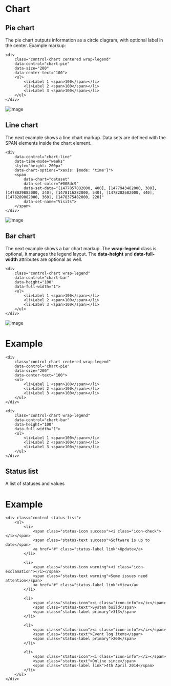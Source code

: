 # Chart

<a name="pie-chart" class="anchor" href="#pie-chart"></a>
## Pie chart

The pie chart outputs information as a circle diagram, with optional label in the center. Example markup:

    <div
        class="control-chart centered wrap-legend"
        data-control="chart-pie"
        data-size="200"
        data-center-text="100">
        <ul>
            <li>Label 1 <span>100</span></li>
            <li>Label 2 <span>100</span></li>
            <li>Label 3 <span>100</span></li>
        </ul>
    </div>

![image](https://github.com/wintercms/docs/blob/main/images/traffic-sources.png?raw=true)

<a name="line-chart" class="anchor" href="#line-chart"></a>
## Line chart

The next example shows a line chart markup. Data sets are defined with the SPAN elements inside the chart element.

    <div
        data-control="chart-line"
        data-time-mode="weeks"
        style="height: 200px"
        data-chart-options="xaxis: {mode: 'time'}">
        <span
            data-chart="dataset"
            data-set-color="#008dc9"
            data-set-data="[1477857082000, 400], [1477943482000, 380], [1478029882000, 340], [1478116282000, 540], [1478202682000, 440], [1478289082000, 360], [1478375482000, 220]"
            data-set-name="Visits">
        </span>
    </div>

![image](https://github.com/wintercms/docs/blob/main/images/line-chart.png?raw=true)

<a name="bar-chart" class="anchor" href="#bar-chart"></a>
## Bar chart

The next example shows a bar chart markup. The **wrap-legend** class is optional, it manages the legend layout. The **data-height** and **data-full-width** attributes are optional as well.

    <div
        class="control-chart wrap-legend"
        data-control="chart-bar"
        data-height="100"
        data-full-width="1">
        <ul>
            <li>Label 1 <span>100</span></li>
            <li>Label 2 <span>100</span></li>
            <li>Label 3 <span>100</span></li>
        </ul>
    </div>

![image](https://github.com/wintercms/docs/blob/main/images/bar-chart.png?raw=true)

# Example

    <div
        class="control-chart centered wrap-legend"
        data-control="chart-pie"
        data-size="200"
        data-center-text="100">
        <ul>
            <li>Label 1 <span>100</span></li>
            <li>Label 2 <span>100</span></li>
            <li>Label 3 <span>100</span></li>
        </ul>
    </div>

    <div
        class="control-chart wrap-legend"
        data-control="chart-bar"
        data-height="100"
        data-full-width="1">
        <ul>
            <li>Label 1 <span>100</span></li>
            <li>Label 2 <span>100</span></li>
            <li>Label 3 <span>100</span></li>
        </ul>
    </div>


<a name="bar-chart" class="anchor" href="#bar-chart"></a>
## Status list

A list of statuses and values

# Example

    <div class="control-status-list">
        <ul>
            <li>
                <span class="status-icon success"><i class="icon-check"></i></span>
                <span class="status-text success">Software is up to date</span>
                <a href="#" class="status-label link">Update</a>
            </li>

            <li>
                <span class="status-icon warning"><i class="icon-exclamation"></i></span>
                <span class="status-text warning">Some issues need attention</span>
                <a href="#" class="status-label link">View</a>
            </li>

            <li>
                <span class="status-icon"><i class="icon-info"></i></span>
                <span class="status-text">System build</span>
                <span class="status-label primary">313</span>
            </li>

            <li>
                <span class="status-icon"><i class="icon-info"></i></span>
                <span class="status-text">Event log items</span>
                <span class="status-label primary">200</span>
            </li>

            <li>
                <span class="status-icon"><i class="icon-info"></i></span>
                <span class="status-text">Online since</span>
                <span class="status-label link">4th April 2014</span>
            </li>
        </ul>
    </div>
